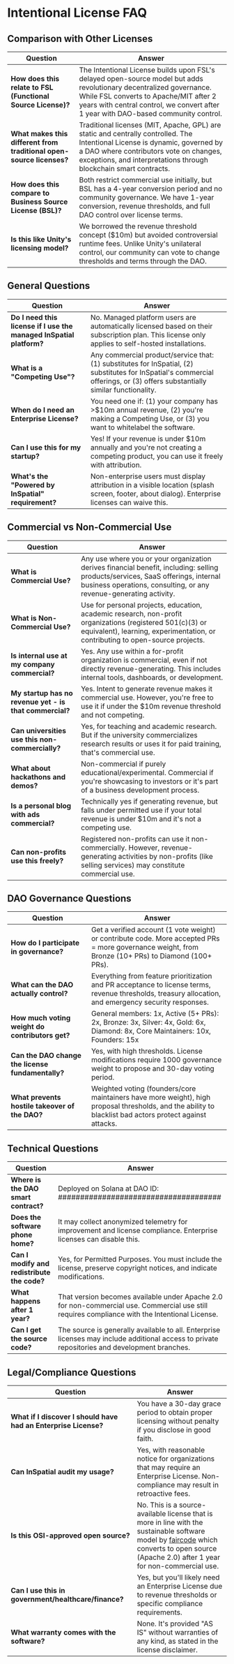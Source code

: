 # Intentional License FAQ

## Comparison with Other Licenses

| Question | Answer |
|----------|--------|
| **How does this relate to FSL (Functional Source License)?** | The Intentional License builds upon FSL's delayed open-source model but adds revolutionary decentralized governance. While FSL converts to Apache/MIT after 2 years with central control, we convert after 1 year with DAO-based community control. |
| **What makes this different from traditional open-source licenses?** | Traditional licenses (MIT, Apache, GPL) are static and centrally controlled. The Intentional License is dynamic, governed by a DAO where contributors vote on changes, exceptions, and interpretations through blockchain smart contracts. |
| **How does this compare to Business Source License (BSL)?** | Both restrict commercial use initially, but BSL has a 4-year conversion period and no community governance. We have 1-year conversion, revenue thresholds, and full DAO control over license terms. |
| **Is this like Unity's licensing model?** | We borrowed the revenue threshold concept ($10m) but avoided controversial runtime fees. Unlike Unity's unilateral control, our community can vote to change thresholds and terms through the DAO. |

## General Questions

| Question | Answer |
|----------|--------|
| **Do I need this license if I use the managed InSpatial platform?** | No. Managed platform users are automatically licensed based on their subscription plan. This license only applies to self-hosted installations. |
| **What is a "Competing Use"?** | Any commercial product/service that: (1) substitutes for InSpatial, (2) substitutes for InSpatial's commercial offerings, or (3) offers substantially similar functionality. |
| **When do I need an Enterprise License?** | You need one if: (1) your company has >$10m annual revenue, (2) you're making a Competing Use, or (3) you want to whitelabel the software. |
| **Can I use this for my startup?** | Yes! If your revenue is under $10m annually and you're not creating a competing product, you can use it freely with attribution. |
| **What's the "Powered by InSpatial" requirement?** | Non-enterprise users must display attribution in a visible location (splash screen, footer, about dialog). Enterprise licenses can waive this. |


## Commercial vs Non-Commercial Use

| Question | Answer |
|----------|--------|
| **What is Commercial Use?** | Any use where you or your organization derives financial benefit, including: selling products/services, SaaS offerings, internal business operations, consulting, or any revenue-generating activity. |
| **What is Non-Commercial Use?** | Use for personal projects, education, academic research, non-profit organizations (registered 501(c)(3) or equivalent), learning, experimentation, or contributing to open-source projects. |
| **Is internal use at my company commercial?** | Yes. Any use within a for-profit organization is commercial, even if not directly revenue-generating. This includes internal tools, dashboards, or development. |
| **My startup has no revenue yet - is that commercial?** | Yes. Intent to generate revenue makes it commercial use. However, you're free to use it if under the $10m revenue threshold and not competing. |
| **Can universities use this non-commercially?** | Yes, for teaching and academic research. But if the university commercializes research results or uses it for paid training, that's commercial use. |
| **What about hackathons and demos?** | Non-commercial if purely educational/experimental. Commercial if you're showcasing to investors or it's part of a business development process. |
| **Is a personal blog with ads commercial?** | Technically yes if generating revenue, but falls under permitted use if your total revenue is under $10m and it's not a competing use. |
| **Can non-profits use this freely?** | Registered non-profits can use it non-commercially. However, revenue-generating activities by non-profits (like selling services) may constitute commercial use. |


## DAO Governance Questions

| Question | Answer |
|----------|--------|
| **How do I participate in governance?** | Get a verified account (1 vote weight) or contribute code. More accepted PRs = more governance weight, from Bronze (10+ PRs) to Diamond (100+ PRs). |
| **What can the DAO actually control?** | Everything from feature prioritization and PR acceptance to license terms, revenue thresholds, treasury allocation, and emergency security responses. |
| **How much voting weight do contributors get?** | General members: 1x, Active (5+ PRs): 2x, Bronze: 3x, Silver: 4x, Gold: 6x, Diamond: 8x, Core Maintainers: 10x, Founders: 15x |
| **Can the DAO change the license fundamentally?** | Yes, with high thresholds. License modifications require 1000 governance weight to propose and 30-day voting period. |
| **What prevents hostile takeover of the DAO?** | Weighted voting (founders/core maintainers have more weight), high proposal thresholds, and the ability to blacklist bad actors protect against attacks. |

## Technical Questions

| Question | Answer |
|----------|--------|
| **Where is the DAO smart contract?** | Deployed on Solana at DAO ID: ##################################### |
| **Does the software phone home?** | It may collect anonymized telemetry for improvement and license compliance. Enterprise licenses can disable this. |
| **Can I modify and redistribute the code?** | Yes, for Permitted Purposes. You must include the license, preserve copyright notices, and indicate modifications. |
| **What happens after 1 year?** | That version becomes available under Apache 2.0 for non-commercial use. Commercial use still requires compliance with the Intentional License. |
| **Can I get the source code?** | The source is generally available to all. Enterprise licenses may include additional access to private repositories and development branches. |

## Legal/Compliance Questions

| Question | Answer |
|----------|--------|
| **What if I discover I should have had an Enterprise License?** | You have a 30-day grace period to obtain proper licensing without penalty if you disclose in good faith. |
| **Can InSpatial audit my usage?** | Yes, with reasonable notice for organizations that may require an Enterprise License. Non-compliance may result in retroactive fees. |
| **Is this OSI-approved open source?** | No. This is a source-available license that is more in line with the sustainable software model by [faircode](https://faircode.io/) which converts to open source (Apache 2.0) after 1 year for non-commercial use. |
| **Can I use this in government/healthcare/finance?** | Yes, but you'll likely need an Enterprise License due to revenue thresholds or specific compliance requirements. |
| **What warranty comes with the software?** | None. It's provided "AS IS" without warranties of any kind, as stated in the license disclaimer. |